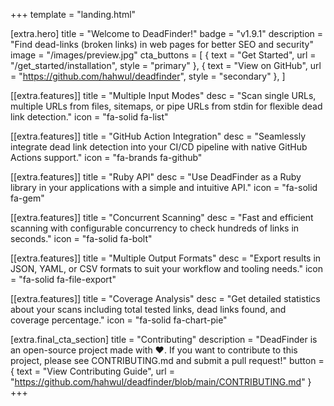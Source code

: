 +++
template = "landing.html"

[extra.hero]
title = "Welcome to DeadFinder!"
badge = "v1.9.1"
description = "Find dead-links (broken links) in web pages for better SEO and security"
image = "/images/preview.jpg"
cta_buttons = [
    { text = "Get Started", url = "/get_started/installation", style = "primary" },
    { text = "View on GitHub", url = "https://github.com/hahwul/deadfinder", style = "secondary" },
]

[[extra.features]]
title = "Multiple Input Modes"
desc = "Scan single URLs, multiple URLs from files, sitemaps, or pipe URLs from stdin for flexible dead link detection."
icon = "fa-solid fa-list"

[[extra.features]]
title = "GitHub Action Integration"
desc = "Seamlessly integrate dead link detection into your CI/CD pipeline with native GitHub Actions support."
icon = "fa-brands fa-github"

[[extra.features]]
title = "Ruby API"
desc = "Use DeadFinder as a Ruby library in your applications with a simple and intuitive API."
icon = "fa-solid fa-gem"

[[extra.features]]
title = "Concurrent Scanning"
desc = "Fast and efficient scanning with configurable concurrency to check hundreds of links in seconds."
icon = "fa-solid fa-bolt"

[[extra.features]]
title = "Multiple Output Formats"
desc = "Export results in JSON, YAML, or CSV formats to suit your workflow and tooling needs."
icon = "fa-solid fa-file-export"

[[extra.features]]
title = "Coverage Analysis"
desc = "Get detailed statistics about your scans including total tested links, dead links found, and coverage percentage."
icon = "fa-solid fa-chart-pie"

[extra.final_cta_section]
title = "Contributing"
description = "DeadFinder is an open-source project made with ❤️. If you want to contribute to this project, please see CONTRIBUTING.md and submit a pull request!"
button = { text = "View Contributing Guide", url = "https://github.com/hahwul/deadfinder/blob/main/CONTRIBUTING.md" }
+++
